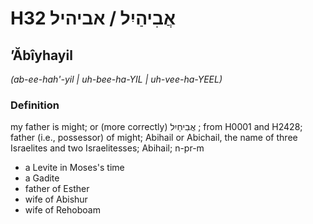 # H32 אֲבִיהַיִל / אביהיל

## ʼĂbîyhayil

_(ab-ee-hah'-yil | uh-bee-ha-YIL | uh-vee-ha-YEEL)_

### Definition

my father is might; or (more correctly) אֲבִיחַיִל ; from H0001 and H2428; father (i.e., possessor) of might; Abihail or Abichail, the name of three Israelites and two Israelitesses; Abihail; n-pr-m

- a Levite in Moses's time
- a Gadite
- father of Esther
- wife of Abishur
- wife of Rehoboam
